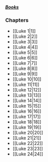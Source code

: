 ##### *[Books](--Bible--.md)*

### Chapters
- [[Luke 1|1]]
- [[Luke 2|2]]
- [[Luke 3|3]]
- [[Luke 4|4]]
- [[Luke 5|5]]
- [[Luke 6|6]]
- [[Luke 7|7]]
- [[Luke 8|8]]
- [[Luke 9|9]]
- [[Luke 10|10]]
- [[Luke 11|11]]
- [[Luke 12|12]]
- [[Luke 13|13]]
- [[Luke 14|14]]
- [[Luke 15|15]]
- [[Luke 16|16]]
- [[Luke 17|17]]
- [[Luke 18|18]]
- [[Luke 19|19]]
- [[Luke 20|20]]
- [[Luke 21|21]]
- [[Luke 22|22]]
- [[Luke 23|23]]
- [[Luke 24|24]]
